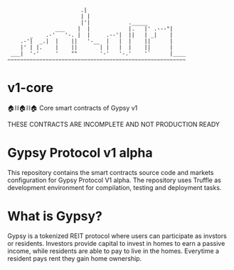 ```
                       .|
                       | |
                       |'|            ._____
               ___    |  |            |.   |' .---"|
       _    .-'   '-. |  |     .--'|  ||   | _|    |
    .-'|  _.|  |    ||   '-__  |   |  |    ||      |
    |' | |.    |    ||       | |   |  |    ||      |
 ___|  '-'     '    ""       '-'   '-.'    '`      |____
~~~~~~~~~~~~~~~~~~~~~~~~~~~~~~~~~~~~~~~~~~~~~~~~~~~~~~~~
```

# v1-core
 🏠⛓🏠⛓🏠 Core smart contracts of Gypsy v1


THESE CONTRACTS ARE INCOMPLETE AND NOT PRODUCTION READY

# Gypsy Protocol v1 alpha
This repository contains the smart contracts source code and markets configuration for Gypsy Protocol V1 alpha. The repository uses Truffle as development environment for compilation, testing and deployment tasks.

# What is Gypsy?
Gypsy is a tokenized REIT protocol where users can participate as invstors or residents. Investors provide capital to invest in homes to earn a passive income, while residents are able to pay to live in the homes. Everytime a resident pays rent they gain home ownership.
